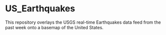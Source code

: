 # US_Earthquakes

This repository overlays the USGS real-time Earthquakes data feed from the past week onto a basemap of the United States.
